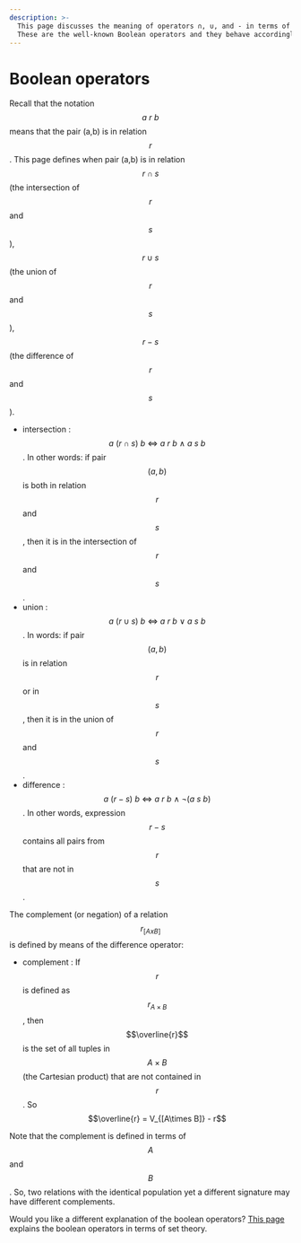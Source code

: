 ```yaml
---
description: >-
  This page discusses the meaning of operators ∩, ∪, and - in terms of logic.
  These are the well-known Boolean operators and they behave accordingly.
---
```


# Boolean operators

Recall that the notation $$a\ r\ b$$ means that the pair \(a,b\) is in relation $$r$$. This page defines when pair \(a,b\) is in relation $$r ∩ s$$ \(the intersection of $$r$$ and $$s$$\), $$r ∪ s$$ \(the union of $$r$$ and $$s$$\), $$r-s$$ \(the difference of $$r$$ and $$s$$\).

* intersection : $$a\ (r ∩ s)\ b\ \Leftrightarrow\ a\ r\ b\ ∧\ a\ s\ b$$ . In other words: if pair $$(a,b)$$ is both in relation $$r$$ and $$s$$, then it is in the intersection of $$r$$ and $$s$$.
* union : $$a\ (r ∪ s)\ b\ \Leftrightarrow\ a\ r\ b\ \vee\ a\ s\ b$$ . In words: if pair $$(a,b)$$ is in relation $$r$$ or in $$s$$, then it is in the union of $$r$$ and $$s$$.
* difference : $$a\ (r-s)\ b\ \Leftrightarrow\ a\ r\ b\ ∧\ \neg(a\ s\ b)$$. In other words, expression $$r-s$$ contains all pairs from $$r$$ that are not in $$s$$.

The complement \(or negation\) of a relation $$r_{[A x B]}$$ is defined by means of the difference operator:

* complement : If $$r$$ is defined as $$r_{A\times B}$$, then $$\overline{r}$$ is the set of all tuples in $$A\times B$$ \(the Cartesian product\) that are not contained in $$r$$. So $$\overline{r} = V_{[A\times B]} - r$$

Note that the complement is defined in terms of $$A$$ and $$B$$. So, two relations with the identical population yet a different signature may have different complements.

Would you like a different explanation of the boolean operators? [This page](../other-ways/boolean-operators-sets.md) explains the boolean operators in terms of set theory.

